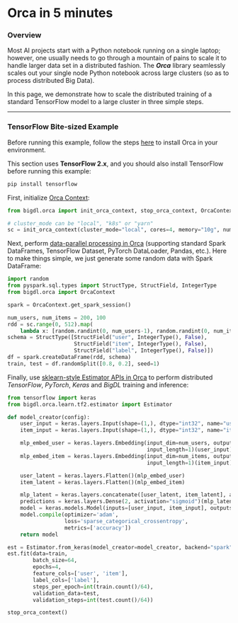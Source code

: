 # Orca in 5 minutes

### Overview

Most AI projects start with a Python notebook running on a single laptop; however, one usually needs to go through a mountain of pains to scale it to handle larger data set in a distributed fashion. The  _**Orca**_ library seamlessly scales out your single node Python notebook across large clusters (so as to process distributed Big Data).

In this page, we demonstrate how to scale the distributed training of a standard TensorFlow model to a large cluster in three simple steps.

---

### TensorFlow Bite-sized Example

Before running this example, follow the steps [here](install.md#install-bigdl-orca) to install Orca in your environment.

This section uses **TensorFlow 2.x**, and you should also install TensorFlow before running this example:
```bash
pip install tensorflow
```

First, initialize [Orca Context](orca-context.md):

```python
from bigdl.orca import init_orca_context, stop_orca_context, OrcaContext

# cluster_mode can be "local", "k8s" or "yarn"
sc = init_orca_context(cluster_mode="local", cores=4, memory="10g", num_nodes=1)
```

Next, perform [data-parallel processing in Orca](data-parallel-processing.md) (supporting standard Spark DataFrames, TensorFlow Dataset, PyTorch DataLoader, Pandas, etc.). Here to make things simple, we just generate some random data with Spark DataFrame:

```python
import random
from pyspark.sql.types import StructType, StructField, IntegerType
from bigdl.orca import OrcaContext

spark = OrcaContext.get_spark_session()

num_users, num_items = 200, 100
rdd = sc.range(0, 512).map(
    lambda x: [random.randint(0, num_users-1), random.randint(0, num_items-1), random.randint(0, 1)])
schema = StructType([StructField("user", IntegerType(), False),
                     StructField("item", IntegerType(), False),
                     StructField("label", IntegerType(), False)])
df = spark.createDataFrame(rdd, schema)
train, test = df.randomSplit([0.8, 0.2], seed=1)
```

Finally, use [sklearn-style Estimator APIs in Orca](distributed-training-inference.md) to perform distributed _TensorFlow_, _PyTorch_, _Keras_ and _BigDL_ training and inference:

```python
from tensorflow import keras
from bigdl.orca.learn.tf2.estimator import Estimator

def model_creator(config):
    user_input = keras.layers.Input(shape=(1,), dtype="int32", name="use_input")
    item_input = keras.layers.Input(shape=(1,), dtype="int32", name="item_input")

    mlp_embed_user = keras.layers.Embedding(input_dim=num_users, output_dim=config["embed_dim"],
                                            input_length=1)(user_input)
    mlp_embed_item = keras.layers.Embedding(input_dim=num_items, output_dim=config["embed_dim"],
                                            input_length=1)(item_input)

    user_latent = keras.layers.Flatten()(mlp_embed_user)
    item_latent = keras.layers.Flatten()(mlp_embed_item)

    mlp_latent = keras.layers.concatenate([user_latent, item_latent], axis=1)
    predictions = keras.layers.Dense(2, activation="sigmoid")(mlp_latent)
    model = keras.models.Model(inputs=[user_input, item_input], outputs=predictions)
    model.compile(optimizer='adam',
                  loss='sparse_categorical_crossentropy',
                  metrics=['accuracy'])
    return model

est = Estimator.from_keras(model_creator=model_creator, backend="spark", config={"embed_dim": 8})
est.fit(data=train,
        batch_size=64,
        epochs=4,
        feature_cols=['user', 'item'],
        label_cols=['label'],
        steps_per_epoch=int(train.count()/64),
        validation_data=test,
        validation_steps=int(test.count()/64))

stop_orca_context()
```
